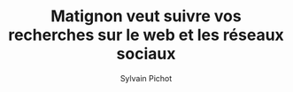 ---
layout: post
title: "Matignon veut suivre vos recherches sur le web et les réseaux sociaux"
link: https://www.frandroid.com/culture-tech/2387766_matignon-veut-suivre-vos-recherches-sur-le-web-et-les-reseaux-sociaux
author: Sylvain Pichot
published_date: 31/10/2024
description: "Les Français pourraient prochainement voir leurs activités numériques plus étroitement analysées par le gouvernement. Un nouvel appel d’offre vient d’être lancé par le service d’informations de ce dernier. Il concerne la surveillance des recherches effectuées sur les principales plateformes numériques, incluant Google, TikTok et Instagram."
language: fr
categories: "Liens"
tags: "Législation Politique ViePrivée Surveillance RéseauSocial"
og-tags: "Législation Politique ViePrivée Surveillance RéseauSocial"
permalink: /:categories/:year/:month/:day/:title/
---